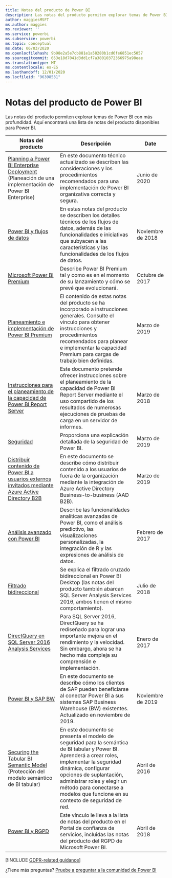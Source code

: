 ```yaml
---
title: Notas del producto de Power BI
description: Las notas del producto permiten explorar temas de Power BI con más profundidad.
author: maggiesMSFT
ms.author: maggies
ms.reviewer: ''
ms.service: powerbi
ms.subservice: powerbi
ms.topic: conceptual
ms.date: 06/03/2020
ms.openlocfilehash: 9b98e2a5e7cb881e1a58280b1cd6fe6851ec5057
ms.sourcegitcommit: 653e18d7041d3dd1cf7a38010372366975a98eae
ms.translationtype: MT
ms.contentlocale: es-ES
ms.lasthandoff: 12/01/2020
ms.locfileid: "96398531"
---
```

# <a name="whitepapers-for-power-bi"></a>Notas del producto de Power BI

Las notas del producto permiten explorar temas de Power BI con más profundidad. Aquí encontrará una lista de notas del producto disponibles para Power BI.

| Notas del producto | Descripción | Date |
| --- | --- | --- |
| [Planning a Power BI Enterprise Deployment](https://aka.ms/PBIEnterpriseDeploymentWP) (Planeación de una implementación de Power BI Enterprise) |En este documento técnico actualizado se describen las consideraciones y los procedimientos recomendados para una implementación de Power BI organizativa correcta y segura. | Junio de 2020 |
| [Power BI y flujos de datos](https://go.microsoft.com/fwlink/?linkid=2034388&clcid=0x409)| En estas notas del producto se describen los detalles técnicos de los flujos de datos, además de las funcionalidades e iniciativas que subyacen a las características y las funcionalidades de los flujos de datos. | Noviembre de 2018 |
| [Microsoft Power BI Premium](https://aka.ms/pbipremiumwhitepaper) |Describe Power BI Premium tal y como es en el momento de su lanzamiento y cómo se prevé que evolucionará. | Octubre de 2017 |
| [Planeamiento e implementación de Power BI Premium](whitepaper-powerbi-premium-deployment.md)| El contenido de estas notas del producto se ha incorporado a instrucciones generales. Consulte el vínculo para obtener instrucciones y procedimientos recomendados para planear e implementar la capacidad Premium para cargas de trabajo bien definidas.| Marzo de 2019 |
| [Instrucciones para el planeamiento de la capacidad de Power BI Report Server](../report-server/capacity-planning.md) |Este documento pretende ofrecer instrucciones sobre el planeamiento de la capacidad de Power BI Report Server mediante el uso compartido de los resultados de numerosas ejecuciones de pruebas de carga en un servidor de informes. | Marzo de 2018 |
| [Seguridad](../admin/service-admin-power-bi-security.md) |Proporciona una explicación detallada de la seguridad de Power BI. | Marzo de 2019 |
| [Distribuir contenido de Power BI a usuarios externos invitados mediante Azure Active Directory B2B](../guidance/whitepaper-azure-b2b-power-bi.md)|En este documento se describe cómo distribuir contenido a los usuarios de fuera de la organización mediante la integración de Azure Active Directory Business-to-business (AAD B2B).| Marzo de 2019 |
| [Análisis avanzado con Power BI](https://info.microsoft.com/advanced-analytics-with-power-bi.html?Is=Website) |Describe las funcionalidades analíticas avanzadas de Power BI, como el análisis predictivo, las visualizaciones personalizadas, la integración de R y las expresiones de análisis de datos. | Febrero de 2017 |
| [Filtrado bidireccional](../transform-model/desktop-bidirectional-filtering.md) |Se explica el filtrado cruzado bidireccional en Power BI Desktop (las notas del producto también abarcan SQL Server Analysis Services 2016, ambos tienen el mismo comportamiento). | Julio de 2018 |
| [DirectQuery en SQL Server 2016 Analysis Services](/archive/blogs/analysisservices/directquery-in-sql-server-2016-analysis-services-whitepaper) |Para SQL Server 2016, DirectQuery se ha rediseñado para lograr una importante mejora en el rendimiento y la velocidad. Sin embargo, ahora se ha hecho más compleja su comprensión e implementación. | Enero de 2017 |
| [Power BI y SAP BW](https://aka.ms/powerbiandsapbw)| En este documento se describe cómo los clientes de SAP pueden beneficiarse al conectar Power BI a sus sistemas SAP Business Warehouse (BW) existentes. Actualizado en noviembre de 2019.| Noviembre de 2019 |
| [Securing the Tabular BI Semantic Model](https://download.microsoft.com/download/D/2/0/D20E1C5F-72EA-4505-9F26-FEF9550EFD44/Securing%20the%20Tabular%20BI%20Semantic%20Model.docx) (Protección del modelo semántico de BI tabular) |En este documento se presenta el modelo de seguridad para la semántica de BI tabular y Power BI. Aprenderá a crear roles, implementar la seguridad dinámica, configurar opciones de suplantación, administrar roles y elegir un método para conectarse a modelos que funcione en su contexto de seguridad de red. | Abril de 2016 |
| [Power BI y RGPD](https://aka.ms/power-bi-gdpr-whitepaper)| Este vínculo le lleva a la lista de notas del producto en el Portal de confianza de servicios, incluidas las notas del producto del RGPD de Microsoft Power BI. | Abril de 2018 |

[!INCLUDE [GDPR-related guidance](../includes/gdpr-hybrid-note.md)]

¿Tiene más preguntas? [Pruebe a preguntar a la comunidad de Power BI](https://community.powerbi.com/)